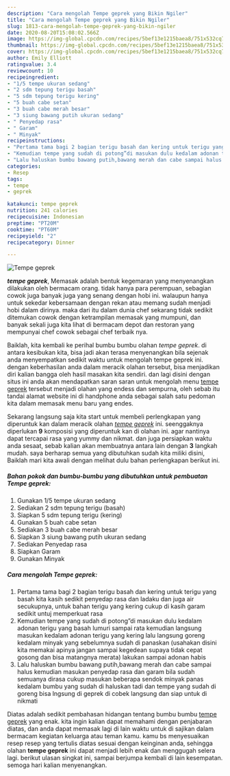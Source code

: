 ```yaml
---
description: "Cara mengolah Tempe geprek yang Bikin Ngiler"
title: "Cara mengolah Tempe geprek yang Bikin Ngiler"
slug: 1813-cara-mengolah-tempe-geprek-yang-bikin-ngiler
date: 2020-08-20T15:08:02.566Z
image: https://img-global.cpcdn.com/recipes/5bef13e1215baea8/751x532cq70/tempe-geprek-foto-resep-utama.jpg
thumbnail: https://img-global.cpcdn.com/recipes/5bef13e1215baea8/751x532cq70/tempe-geprek-foto-resep-utama.jpg
cover: https://img-global.cpcdn.com/recipes/5bef13e1215baea8/751x532cq70/tempe-geprek-foto-resep-utama.jpg
author: Emily Elliott
ratingvalue: 3.4
reviewcount: 10
recipeingredient:
- "1/5 tempe ukuran sedang"
- "2 sdm tepung terigu basah"
- "5 sdm tepung terigu kering"
- "5 buah cabe setan"
- "3 buah cabe merah besar"
- "3 siung bawang putih ukuran sedang"
- " Penyedap rasa"
- " Garam"
- " Minyak"
recipeinstructions:
- "Pertama tama bagi 2 bagian terigu basah dan kering untuk terigu yang basah kita kasih sedikit penyedap rasa dan ladaku dan juga air secukupnya, untuk bahan terigu yang kering cukup di kasih garam sedikit untuj memperkuat rasa"
- "Kemudian tempe yang sudah di potong”di masukan dulu kedalam adonan terigu yang basah lumuri sampai rata kemudian langsung masukan kedalam adonan terigu yang kering lalu langsung goreng kedalam minyak yang sebelumnya sudah di panaskan (usahakan disini kita memakai apinya jangan sampai kegedean supaya tidak cepat gosong dan bisa matangnya merata) lakukan sampai adonan habis"
- "Lalu haluskan bumbu bawang putih,bawang merah dan cabe sampai halus kemudian masukan penyedap rasa dan garam bila sudah semuanya dirasa cukup masukan beberapa sendok minyak panas kedalam bumbu yang sudah di haluskan tadi dan tempe yang sudah di goreng bisa lngsung di geprek di cobek langsung dan siap untuk di nikmati"
categories:
- Resep
tags:
- tempe
- geprek

katakunci: tempe geprek 
nutrition: 241 calories
recipecuisine: Indonesian
preptime: "PT20M"
cooktime: "PT60M"
recipeyield: "2"
recipecategory: Dinner

---
```



![Tempe geprek](https://img-global.cpcdn.com/recipes/5bef13e1215baea8/751x532cq70/tempe-geprek-foto-resep-utama.jpg)

<b><i>tempe geprek</i></b>, Memasak adalah bentuk kegemaran yang menyenangkan dilakukan oleh bermacam orang. tidak hanya para perempuan, sebagian cowok juga banyak juga yang senang dengan hobi ini. walaupun hanya untuk sekedar kebersamaan dengan rekan atau memang sudah menjadi hobi dalam dirinya. maka dari itu dalam dunia chef sekarang tidak sedikit ditemukan cowok dengan ketrampilan memasak yang mumpuni, dan banyak sekali juga kita lihat di bermacam depot dan restoran yang mempunyai chef cowok sebagai chef terbaik nya.

Baiklah, kita kembali ke perihal bumbu bumbu olahan <i>tempe geprek</i>. di antara kesibukan kita, bisa jadi akan terasa menyenangkan bila sejenak anda menyempatkan sedikit waktu untuk mengolah tempe geprek ini. dengan keberhasilan anda dalam meracik olahan tersebut, bisa menjadikan diri kalian bangga oleh hasil masakan kita sendiri. dan lagi disini dengan situs ini anda akan mendapatkan saran saran untuk mengolah menu <u>tempe geprek</u> tersebut menjadi olahan yang endess dan sempurna, oleh sebab itu tandai alamat website ini di handphone anda sebagai salah satu pedoman kita dalam memasak menu baru yang endes.




Sekarang langsung saja kita start untuk membeli perlengkapan yang diperuntuk kan dalam meracik olahan <u><i>tempe geprek</i></u> ini. seenggaknya diperlukan <b>9</b> komposisi yang diperuntuk kan di olahan ini. agar nantinya dapat tercapai rasa yang yummy dan nikmat. dan juga persiapkan waktu anda sesaat, sebab kalian akan membuatnya antara lain dengan <b>3</b> langkah mudah. saya berharap semua yang dibutuhkan sudah kita miliki disini, Baiklah mari kita awali dengan melihat dulu bahan perlengkapan berikut ini.

<!--inarticleads1-->

##### Bahan pokok dan bumbu-bumbu yang dibutuhkan untuk pembuatan Tempe geprek:

1. Gunakan 1/5 tempe ukuran sedang
1. Sediakan 2 sdm tepung terigu (basah)
1. Siapkan 5 sdm tepung terigu (kering)
1. Gunakan 5 buah cabe setan
1. Sediakan 3 buah cabe merah besar
1. Siapkan 3 siung bawang putih ukuran sedang
1. Sediakan  Penyedap rasa
1. Siapkan  Garam
1. Gunakan  Minyak




<!--inarticleads2-->

##### Cara mengolah Tempe geprek:

1. Pertama tama bagi 2 bagian terigu basah dan kering untuk terigu yang basah kita kasih sedikit penyedap rasa dan ladaku dan juga air secukupnya, untuk bahan terigu yang kering cukup di kasih garam sedikit untuj memperkuat rasa
1. Kemudian tempe yang sudah di potong”di masukan dulu kedalam adonan terigu yang basah lumuri sampai rata kemudian langsung masukan kedalam adonan terigu yang kering lalu langsung goreng kedalam minyak yang sebelumnya sudah di panaskan (usahakan disini kita memakai apinya jangan sampai kegedean supaya tidak cepat gosong dan bisa matangnya merata) lakukan sampai adonan habis
1. Lalu haluskan bumbu bawang putih,bawang merah dan cabe sampai halus kemudian masukan penyedap rasa dan garam bila sudah semuanya dirasa cukup masukan beberapa sendok minyak panas kedalam bumbu yang sudah di haluskan tadi dan tempe yang sudah di goreng bisa lngsung di geprek di cobek langsung dan siap untuk di nikmati




Diatas adalah sedikit pembahasan hidangan tentang bumbu bumbu <u>tempe geprek</u> yang enak. kita ingin kalian dapat memahami dengan penjabaran diatas, dan anda dapat memasak lagi di lain waktu untuk di sajikan dalam bermacam kegiatan keluarga atau teman kamu. kamu bs menyesuaikan resep resep yang tertulis diatas sesuai dengan keinginan anda, sehingga olahan <b>tempe geprek</b> ini dapat menjadi lebih enak dan menggugah selera lagi. berikut ulasan singkat ini, sampai berjumpa kembali di lain kesempatan. semoga hari kalian menyenangkan.
